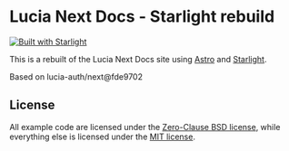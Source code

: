 # Lucia Next Docs - Starlight rebuild

[![Built with Starlight](https://astro.badg.es/v2/built-with-starlight/tiny.svg)](https://starlight.astro.build)

This is a rebuilt of the Lucia Next Docs site using [Astro](https://astro.build) and [Starlight](https://starlight.astro.build).

Based on lucia-auth/next@fde9702

## License

All example code are licensed under the [Zero-Clause BSD license](./LICENSE-0BSD), while everything else is licensed under the [MIT license](./LICENSE-MIT).
